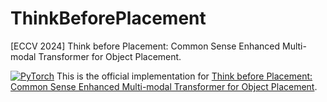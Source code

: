 # ThinkBeforePlacement
[ECCV 2024] Think before Placement: Common Sense Enhanced Multi-modal Transformer for Object Placement.

<a href="https://pytorch.org/"><img alt="PyTorch" src="https://img.shields.io/badge/PyTorch-EE4C2C?style=for-the-badge&logo=pytorch&logoColor=white"></a>
This is the official implementation for [Think before Placement: Common Sense Enhanced Multi-modal Transformer for Object Placement](https://github.com/JiayuXu829/ThinkBeforePlacement.git).
